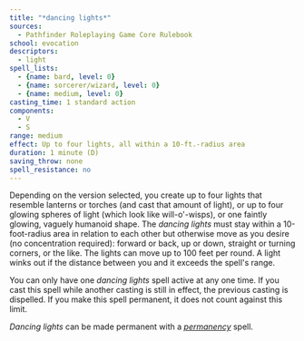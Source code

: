 ```yaml
---
title: "*dancing lights*"
sources:
  - Pathfinder Roleplaying Game Core Rulebook
school: evocation
descriptors:
  - light
spell_lists:
  - {name: bard, level: 0}
  - {name: sorcerer/wizard, level: 0}
  - {name: medium, level: 0}
casting_time: 1 standard action
components:
  - V
  - S
range: medium
effect: Up to four lights, all within a 10-ft.-radius area
duration: 1 minute (D)
saving_throw: none
spell_resistance: no
---
```


Depending on the version selected, you create up to four lights that resemble lanterns or torches (and cast that amount of light), or up to four glowing spheres of light (which look like will-o'-wisps), or one faintly glowing, vaguely humanoid shape. The *dancing lights* must stay within a 10-foot-radius area in relation to each other but otherwise move as you desire (no concentration required): forward or back, up or down, straight or turning corners, or the like. The lights can move up to 100 feet per round. A light winks out if the distance between you and it exceeds the spell's range.

You can only have one *dancing lights* spell active at any one time. If you cast this spell while another casting is still in effect, the previous casting is dispelled. If you make this spell permanent, it does not count against this limit.

*Dancing lights* can be made permanent with a [*permanency*](/spells/permanency/) spell.

